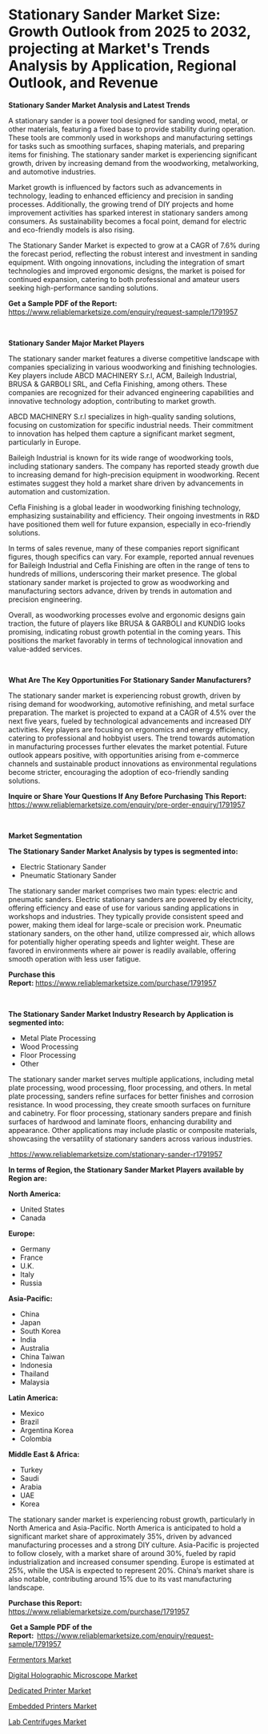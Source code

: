<p><h1>Stationary Sander Market Size: Growth Outlook from 2025 to 2032, projecting at Market's Trends Analysis by Application, Regional Outlook, and Revenue</h1></p><p><strong>Stationary Sander Market Analysis and Latest Trends</strong></p>
<p><p>A stationary sander is a power tool designed for sanding wood, metal, or other materials, featuring a fixed base to provide stability during operation. These tools are commonly used in workshops and manufacturing settings for tasks such as smoothing surfaces, shaping materials, and preparing items for finishing. The stationary sander market is experiencing significant growth, driven by increasing demand from the woodworking, metalworking, and automotive industries.</p><p>Market growth is influenced by factors such as advancements in technology, leading to enhanced efficiency and precision in sanding processes. Additionally, the growing trend of DIY projects and home improvement activities has sparked interest in stationary sanders among consumers. As sustainability becomes a focal point, demand for electric and eco-friendly models is also rising. </p><p>The Stationary Sander Market is expected to grow at a CAGR of 7.6% during the forecast period, reflecting the robust interest and investment in sanding equipment. With ongoing innovations, including the integration of smart technologies and improved ergonomic designs, the market is poised for continued expansion, catering to both professional and amateur users seeking high-performance sanding solutions.</p></p>
<p><strong>Get a Sample PDF of the Report:&nbsp;</strong> <a href="https://www.reliablemarketsize.com/enquiry/request-sample/1791957?utm_campaign=2095&utm_medium=2&utm_source=Github&utm_content=ia&utm_term=10042025&utm_id=stationary-sander">https://www.reliablemarketsize.com/enquiry/request-sample/1791957</a></p>
<p>&nbsp;</p>
<p><strong>Stationary Sander Major Market Players</strong></p>
<p><p>The stationary sander market features a diverse competitive landscape with companies specializing in various woodworking and finishing technologies. Key players include ABCD MACHINERY S.r.l, ACM, Baileigh Industrial, BRUSA & GARBOLI SRL, and Cefla Finishing, among others. These companies are recognized for their advanced engineering capabilities and innovative technology adoption, contributing to market growth.</p><p>ABCD MACHINERY S.r.l specializes in high-quality sanding solutions, focusing on customization for specific industrial needs. Their commitment to innovation has helped them capture a significant market segment, particularly in Europe.</p><p>Baileigh Industrial is known for its wide range of woodworking tools, including stationary sanders. The company has reported steady growth due to increasing demand for high-precision equipment in woodworking. Recent estimates suggest they hold a market share driven by advancements in automation and customization.</p><p>Cefla Finishing is a global leader in woodworking finishing technology, emphasizing sustainability and efficiency. Their ongoing investments in R&D have positioned them well for future expansion, especially in eco-friendly solutions.</p><p>In terms of sales revenue, many of these companies report significant figures, though specifics can vary. For example, reported annual revenues for Baileigh Industrial and Cefla Finishing are often in the range of tens to hundreds of millions, underscoring their market presence. The global stationary sander market is projected to grow as woodworking and manufacturing sectors advance, driven by trends in automation and precision engineering.</p><p>Overall, as woodworking processes evolve and ergonomic designs gain traction, the future of players like BRUSA & GARBOLI and KUNDIG looks promising, indicating robust growth potential in the coming years. This positions the market favorably in terms of technological innovation and value-added services.</p></p>
<p>&nbsp;</p>
<p><strong>What Are The Key Opportunities For Stationary Sander Manufacturers?</strong></p>
<p><p>The stationary sander market is experiencing robust growth, driven by rising demand for woodworking, automotive refinishing, and metal surface preparation. The market is projected to expand at a CAGR of 4.5% over the next five years, fueled by technological advancements and increased DIY activities. Key players are focusing on ergonomics and energy efficiency, catering to professional and hobbyist users. The trend towards automation in manufacturing processes further elevates the market potential. Future outlook appears positive, with opportunities arising from e-commerce channels and sustainable product innovations as environmental regulations become stricter, encouraging the adoption of eco-friendly sanding solutions.</p></p>
<p><strong>Inquire or Share Your Questions If Any Before Purchasing This Report:</strong> <a href="https://www.reliablemarketsize.com/enquiry/pre-order-enquiry/1791957?utm_campaign=2095&utm_medium=2&utm_source=Github&utm_content=ia&utm_term=10042025&utm_id=stationary-sander">https://www.reliablemarketsize.com/enquiry/pre-order-enquiry/1791957</a></p>
<p>&nbsp;</p>
<p><strong>Market Segmentation</strong></p>
<p><strong>The Stationary Sander Market Analysis by types is segmented into:</strong></p>
<p><ul><li>Electric Stationary Sander</li><li>Pneumatic Stationary Sander</li></ul></p>
<p><p>The stationary sander market comprises two main types: electric and pneumatic sanders. Electric stationary sanders are powered by electricity, offering efficiency and ease of use for various sanding applications in workshops and industries. They typically provide consistent speed and power, making them ideal for large-scale or precision work. Pneumatic stationary sanders, on the other hand, utilize compressed air, which allows for potentially higher operating speeds and lighter weight. These are favored in environments where air power is readily available, offering smooth operation with less user fatigue.</p></p>
<p><strong>Purchase this Report:&nbsp;</strong><a href="https://www.reliablemarketsize.com/purchase/1791957?utm_campaign=2095&utm_medium=2&utm_source=Github&utm_content=ia&utm_term=10042025&utm_id=stationary-sander">https://www.reliablemarketsize.com/purchase/1791957</a></p>
<p>&nbsp;</p>
<p><strong>The Stationary Sander Market Industry Research by Application is segmented into:</strong></p>
<p><ul><li>Metal Plate Processing</li><li>Wood Processing</li><li>Floor Processing</li><li>Other</li></ul></p>
<p><p>The stationary sander market serves multiple applications, including metal plate processing, wood processing, floor processing, and others. In metal plate processing, sanders refine surfaces for better finishes and corrosion resistance. In wood processing, they create smooth surfaces on furniture and cabinetry. For floor processing, stationary sanders prepare and finish surfaces of hardwood and laminate floors, enhancing durability and appearance. Other applications may include plastic or composite materials, showcasing the versatility of stationary sanders across various industries.</p></p>
<p><a href="https://www.reliablemarketsize.com/stationary-sander-r1791957?utm_campaign=2095&utm_medium=2&utm_source=Github&utm_content=ia&utm_term=10042025&utm_id=stationary-sander">&nbsp;https://www.reliablemarketsize.com/stationary-sander-r1791957</a></p>
<p><strong>In terms of Region, the Stationary Sander Market Players available by Region are:</strong></p>
<p>
    <p> <strong> North America: </strong>
        <ul>
            <li>United States</li>
            <li>Canada</li>
        </ul>
        </p> 
    <p> <strong> Europe: </strong>
        <ul>
            <li>Germany</li>
            <li>France</li>
            <li>U.K.</li>
            <li>Italy</li>
            <li>Russia</li>
        </ul>
        </p> 
    <p> <strong> Asia-Pacific: </strong>
        <ul>
            <li>China</li>
            <li>Japan</li>
            <li>South Korea</li>
            <li>India</li>
            <li>Australia</li>
            <li>China Taiwan</li>
            <li>Indonesia</li>
            <li>Thailand</li>
            <li>Malaysia</li>
        </ul>
        </p> 
    <p> <strong> Latin America: </strong>
        <ul>
            <li>Mexico</li>
            <li>Brazil</li>
            <li>Argentina Korea</li>
            <li>Colombia</li>
        </ul>
        </p> 
    <p> <strong> Middle East & Africa: </strong>
        <ul>
            <li>Turkey</li>
            <li>Saudi</li>
            <li>Arabia</li>
            <li>UAE</li>
            <li>Korea</li>
        </ul>
    </p>
    </p>
<p><p>The stationary sander market is experiencing robust growth, particularly in North America and Asia-Pacific. North America is anticipated to hold a significant market share of approximately 35%, driven by advanced manufacturing processes and a strong DIY culture. Asia-Pacific is projected to follow closely, with a market share of around 30%, fueled by rapid industrialization and increased consumer spending. Europe is estimated at 25%, while the USA is expected to represent 20%. China’s market share is also notable, contributing around 15% due to its vast manufacturing landscape.</p></p>
<p><strong>Purchase this Report: </strong><a href="https://www.reliablemarketsize.com/purchase/1791957?utm_campaign=2095&utm_medium=2&utm_source=Github&utm_content=ia&utm_term=10042025&utm_id=stationary-sander">https://www.reliablemarketsize.com/purchase/1791957</a></p>
<p>&nbsp;<strong>Get a Sample PDF of the Report:&nbsp;&nbsp;</strong><a href="https://www.reliablemarketsize.com/enquiry/request-sample/1791957?utm_campaign=2095&utm_medium=2&utm_source=Github&utm_content=ia&utm_term=10042025&utm_id=stationary-sander">https://www.reliablemarketsize.com/enquiry/request-sample/1791957</a></p>
<p><strong></strong></p>
<p><p><a href="https://github.com/myongfranzcs/Market-Research-Report-List-1/blob/main/fermentors-market.md?utm_campaign=2095&utm_medium=2&utm_source=Github&utm_content=ia&utm_term=10042025&utm_id=stationary-sander">Fermentors Market</a></p><p><a href="https://github.com/lonanweaseh4/Market-Research-Report-List-1/blob/main/digital-holographic-microscope-market.md?utm_campaign=2095&utm_medium=2&utm_source=Github&utm_content=ia&utm_term=10042025&utm_id=stationary-sander">Digital Holographic Microscope Market</a></p><p><a href="https://github.com/djoeamakeh/Market-Research-Report-List-1/blob/main/dedicated-printer-market.md?utm_campaign=2095&utm_medium=2&utm_source=Github&utm_content=ia&utm_term=10042025&utm_id=stationary-sander">Dedicated Printer Market</a></p><p><a href="https://github.com/negrocybul4w/Market-Research-Report-List-1/blob/main/embedded-printers-market.md?utm_campaign=2095&utm_medium=2&utm_source=Github&utm_content=ia&utm_term=10042025&utm_id=stationary-sander">Embedded Printers Market</a></p><p><a href="https://github.com/biandnikelrs/Market-Research-Report-List-1/blob/main/lab-centrifuges-market.md?utm_campaign=2095&utm_medium=2&utm_source=Github&utm_content=ia&utm_term=10042025&utm_id=stationary-sander">Lab Centrifuges Market</a></p></p>